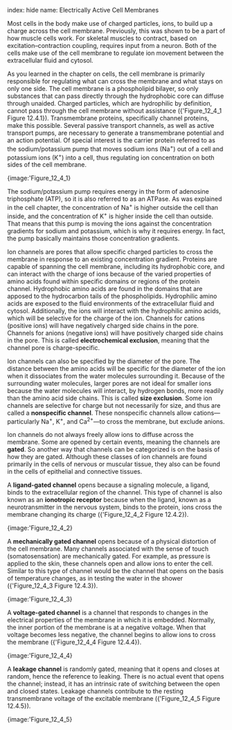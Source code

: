index: hide
name: Electrically Active Cell Membranes

Most cells in the body make use of charged particles, ions, to build up a charge across the cell membrane. Previously, this was shown to be a part of how muscle cells work. For skeletal muscles to contract, based on excitation–contraction coupling, requires input from a neuron. Both of the cells make use of the cell membrane to regulate ion movement between the extracellular fluid and cytosol.

As you learned in the chapter on cells, the cell membrane is primarily responsible for regulating what can cross the membrane and what stays on only one side. The cell membrane is a phospholipid bilayer, so only substances that can pass directly through the hydrophobic core can diffuse through unaided. Charged particles, which are hydrophilic by definition, cannot pass through the cell membrane without assistance ({'Figure_12_4_1 Figure 12.4.1}). Transmembrane proteins, specifically channel proteins, make this possible. Several passive transport channels, as well as active transport pumps, are necessary to generate  a transmembrane potential and an action potential. Of special interest is the carrier protein referred to as the sodium/potassium pump that moves sodium ions (Na<sup>+</sup>) out of a cell and potassium ions (K<sup>+</sup>) into a cell, thus regulating ion concentration on both sides of the cell membrane.


{image:'Figure_12_4_1}
        

The sodium/potassium pump requires energy in the form of adenosine triphosphate (ATP), so it is also referred to as an ATPase. As was explained in the cell chapter, the concentration of Na<sup>+</sup> is higher outside the cell than inside, and the concentration of K<sup>+</sup> is higher inside the cell than outside. That means that this pump is moving the ions against the concentration gradients for sodium and potassium, which is why it requires energy. In fact, the pump basically maintains those concentration gradients.

Ion channels are pores that allow specific charged particles to cross the membrane in response to an existing concentration gradient. Proteins are capable of spanning the cell membrane, including its hydrophobic core, and can interact with the charge of ions because of the varied properties of amino acids found within specific domains or regions of the protein channel. Hydrophobic amino acids are found in the domains that are apposed to the hydrocarbon tails of the phospholipids. Hydrophilic amino acids are exposed to the fluid environments of the extracellular fluid and cytosol. Additionally, the ions will interact with the hydrophilic amino acids, which will be selective for the charge of the ion. Channels for cations (positive ions) will have negatively charged side chains in the pore. Channels for anions (negative ions) will have positively charged side chains in the pore. This is called  **electrochemical exclusion**, meaning that the channel pore is charge-specific.

Ion channels can also be specified by the diameter of the pore. The distance between the amino acids will be specific for the diameter of the ion when it dissociates from the water molecules surrounding it. Because of the surrounding water molecules, larger pores are not ideal for smaller ions because the water molecules will interact, by hydrogen bonds, more readily than the amino acid side chains. This is called  **size exclusion**. Some ion channels are selective for charge but not necessarily for size, and thus are called a  **nonspecific channel**. These nonspecific channels allow cations—particularly Na<sup>+</sup>, K<sup>+</sup>, and Ca<sup>2+</sup>—to cross the membrane, but exclude anions.

Ion channels do not always freely allow ions to diffuse across the membrane. Some are opened by certain events, meaning the channels are  **gated**. So another way that channels can be categorized is on the basis of how they are gated. Although these classes of ion channels are found primarily in the cells of nervous or muscular tissue, they also can be found in the cells of epithelial and connective tissues.

A  **ligand-gated channel** opens because a signaling molecule, a ligand, binds to the extracellular region of the channel. This type of channel is also known as an  **ionotropic receptor** because when the ligand, known as a neurotransmitter in the nervous system, binds to the protein, ions cross the membrane changing its charge ({'Figure_12_4_2 Figure 12.4.2}).


{image:'Figure_12_4_2}
        

A  **mechanically gated channel** opens because of a physical distortion of the cell membrane. Many channels associated with the sense of touch (somatosensation) are mechanically gated. For example, as pressure is applied to the skin, these channels open and allow ions to enter the cell. Similar to this type of channel would be the channel that opens on the basis of temperature changes, as in testing the water in the shower ({'Figure_12_4_3 Figure 12.4.3}).


{image:'Figure_12_4_3}
        

A  **voltage-gated channel** is a channel that responds to changes in the electrical properties of the membrane in which it is embedded. Normally, the inner portion of the membrane is at a negative voltage. When that voltage becomes less negative, the channel begins to allow ions to cross the membrane ({'Figure_12_4_4 Figure 12.4.4}).


{image:'Figure_12_4_4}
        

A  **leakage channel** is randomly gated, meaning that it opens and closes at random, hence the reference to leaking. There is no actual event that opens the channel; instead, it has an intrinsic rate of switching between the open and closed states. Leakage channels contribute to the resting transmembrane voltage of the excitable membrane ({'Figure_12_4_5 Figure 12.4.5}).


{image:'Figure_12_4_5}
        
